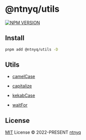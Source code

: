 # @ntnyq/utils

[![NPM VERSION](https://img.shields.io/npm/v/@ntnyq/utils.svg)](https://www.npmjs.com/package/@ntnyq/utils)

## Install

```bash
pnpm add @ntnyq/utils -D
```

## Utils

- [camelCase](./src/camelCase.ts)
- [capitalize](./src/capitalize.ts)
- [kekabCase](./src/kekabCase.ts)

- [waitFor](./src/waitFor.ts)

## License

[MIT](./LICENSE) License © 2022-PRESENT [ntnyq](https://github.com/ntnyq)
